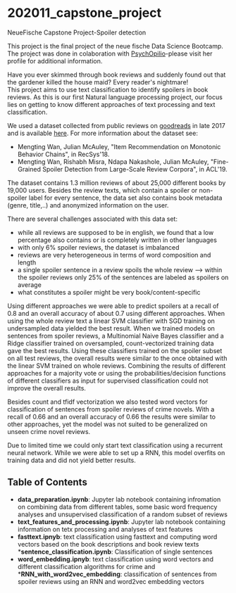 # 202011_capstone_project
NeueFische Capstone Project-Spoiler detection

This project is the final project of the neue fische Data Science Bootcamp. The project was done in colaboration with [PsychOpilio](https://github.com/PsychOpilio/NF_Capstone_Spoiler_Detection)-please visit her profile for additional information.  
  
Have you ever skimmed through book reviews and suddenly found out that the gardener killed the house maid? Every reader's nightmare!  
This project aims to use text classification to identify spoilers in book reviews. As this is our first Natural language processing project, our focus lies on getting to know different approaches of text processing and text classification.  

We used a dataset collected from public reviews on [goodreads](https://www.goodreads.com/) in late 2017 and is available [here](https://sites.google.com/eng.ucsd.edu/ucsdbookgraph/home). For more information about the dataset see:  
  * Mengting Wan, Julian McAuley, "Item Recommendation on Monotonic Behavior Chains", in RecSys'18.
  * Mengting Wan, Rishabh Misra, Ndapa Nakashole, Julian McAuley, "Fine-Grained Spoiler Detection from Large-Scale Review Corpora", in ACL'19.

The dataset contains 1.3 million reviews of about 25,000 different books by 19,000 users. Besides the review texts, which contain a spoiler or non-spoiler label for every sentence, the data set also contains book metadata (genre, title,..) and anonymized information on the user.  

There are several challenges associated with this data set:  
* while all reviews are supposed to be in english, we found that a low percentage also contains or is completely written in other languages
* with only 6% spoiler reviews, the dataset is imbalanced
* reviews are very heterogeneous in terms of word composition and length
* a single spoiler sentence in a review spoils the whole review --> within the spoiler reviews only 25% of the sentences are labeled as spoilers on average
* what constitutes a spoiler might be very book/content-specific

Using different approaches we were able to predict spoilers at a recall of 0.8 and an overall accuracy of about 0.7 using different approaches. When using the whole review text a linear SVM classifier with SGD training on undersampled data yielded the best result. When we trained models on sentences from spoiler reviews, a Multinomial Naive Bayes classifier and a Ridge classifier trained on oversampled, count-vectorized training data gave the best results. Using these classifiers trained on the spoiler subset on all test reviews, the overall results were similar to the once obtained with the linear SVM trained on whole reviews. Combining the results of different approaches for a majority vote or using the probabilities/decision functions of different classifiers as input for supervised classification could not improve the overall results.   

Besides count and tfidf vectorization we also tested word vectors for classification of sentences from spoiler reviews of crime novels. With a recall of 0.66 and an overall accuracy of 0.66 the results were similar to other approaches, yet the model was not suited to be generalized on unseen crime novel reviews. 

Due to limited time we could only start text classification using a recurrent neural network. While we were able to set up a RNN, this model overfits on training data and did not yield better results. 

## Table of Contents
* __data_preparation.ipynb__: Jupyter lab notebook containing infromation on combining data from different tables, some basic word frequency analyses and unsupervised classification of a random subset of reviews
* __text_features_and_processing.ipynb__: Jupyter lab notebook containing information on tetx processing and analyses of text features
* __fasttext.ipnyb__: text classification using fasttext and computing word vectors based on the book descriptions and book review texts
*__sentence_classification.ipynb__: Classification of single sentences 
* __word_embedding.ipnyb__: text classification using word vectors and different classification algorithms for crime and 
*__RNN_with_word2vec_embedding__: classification of sentences from spoiler reviews using an RNN and word2vec embedding vectors

